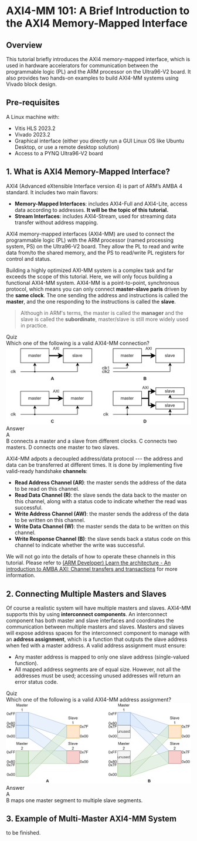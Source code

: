 # AXI4-MM 101: A Brief Introduction to the AXI4 Memory-Mapped Interface

## Overview
This tutorial briefly introduces the AXI4 memory-mapped interface, which is used in hardware accelerators for communication between the programmable logic (PL) and the ARM processor on the Ultra96-V2 board. It also provides two hands-on examples to build AXI4-MM systems using Vivado block design.

## Pre-requisites
A Linux machine with:
- Vitis HLS 2023.2
- Vivado 2023.2
- Graphical interface (either you directly run a GUI Linux OS like Ubuntu Desktop, or use a remote desktop solution)
- Access to a PYNQ Ultra96-V2 board

## 1. What is AXI4 Memory-Mapped Interface?
AXI4 (Advanced eXtensible Interface version 4) is part of ARM’s AMBA 4 standard. It includes two main flavors:
- **Memory-Mapped Interfaces**: includes AXI4-Full and AXI4-Lite, access data according to addresses. **It will be the topic of this tutorial.**
- **Stream Interfaces**: includes AXI4-Stream, used for streaming data transfer without address mapping.

AXI4 memory-mapped interfaces (AXI4-MM) are used to connect the programmable logic (PL) with the ARM processor (named processing system, PS) on the Ultra96-V2 board. They allow the PL to read and write data from/to the shared memory, and the PS to read/write PL registers for control and status.

Building a highly optimized AXI-MM system is a complex task and far exceeds the scope of this tutorial. Here, we will only focus building a functional AXI4-MM system. AXI4-MM is a point-to-point, synchronous protocol, which means you can only connect **master-slave paris** driven by the **same clock**. The one sending the address and instructions is called the **master**, and the one responding to the instructions is called the **slave**.

> Although in ARM's terms, the master is called the **manager** and the slave is called the **subordinate**, master/slave is still more widely used in practice.

<detials>
<summary> Quiz </summary>
Which one of the following is a valid AXI4-MM connection?
<div align="center">
<img src="images/quiz1.png"/>
</div>

<detials>
<summary> Answer </summary>
A <br>
B connects a master and a slave from different clocks. C connects two masters. D connects one master to two slaves.
</detials>

</detials>

AXI4-MM adpots a decoupled address/data protocol --- the address and data can be transferred at different times. It is done by implementing five valid-ready handshake **channels**:
- **Read Address Channel (AR)**: the master sends the address of the data to be read on this channel.
- **Read Data Channel (R)**: the slave sends the data back to the master on this channel, along with a status code to indicate whether the read was successful.
- **Write Address Channel (AW)**: the master sends the address of the data to be written on this channel.
- **Write Data Channel (W)**: the master sends the data to be written on this channel.
- **Write Response Channel (B)**: the slave sends back a status code on this channel to indicate whether the write was successful.

We will not go into the details of how to operate these channels in this tutorial. Please refer to [(ARM Developer) Learn the architecture - An introduction to AMBA AXI: Channel transfers and transactions](https://developer.arm.com/documentation/102202/0300/Channel-transfers-and-transactions) for more information.

## 2. Connecting Multiple Masters and Slaves
Of course a realistic system will have multiple masters and slaves. AXI4-MM supports this by using **interconnect components**.
An interconnect component has both master and slave interfaces and coordinates the communication between multiple masters and slaves.
Masters and slaves will expose address spaces for the interconnect component to manage with an **address assignment**,
which is a function that outputs the slave address when fed with a master address.
A valid address assignment must ensure:
- Any master address is mapped to only one slave address (single-valued function).
- All mapped address segments are of equal size.
However, not all the addresses must be used; accessing unused addresses will return an error status code.

<detials>
<summary> Quiz </summary>
Which one of the following is a valid AXI4-MM address assignment?
<div align="center">
<img src="images/quiz2.png"/>
</div>

<detials>
<summary> Answer </summary>
A <br>
B maps one master segment to multiple slave segments.
</detials>

</detials>

## 3. Example of Multi-Master AXI4-MM System
to be finished.
